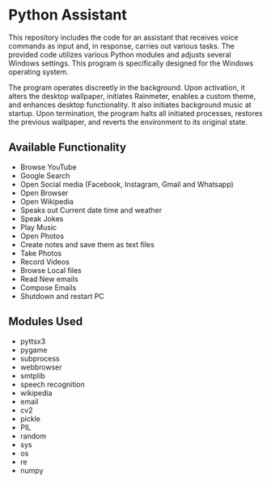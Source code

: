 # Python Assistant

This repository includes the code for an assistant that receives voice commands as input and, in response, carries out various tasks.
The provided code utilizes various Python modules and adjusts several Windows settings. This program is specifically designed for the Windows operating system.

The program operates discreetly in the background. Upon activation, it alters the desktop wallpaper, initiates Rainmeter, enables a custom theme, and enhances desktop functionality. It also initiates background music at startup. Upon termination, the program halts all initiated processes, restores the previous wallpaper, and reverts the environment to its original state.

## Available Functionality

 - Browse YouTube
 - Google Search
 - Open Social media (Facebook, Instagram, Gmail and Whatsapp)
 - Open Browser
 - Open Wikipedia
 - Speaks out Current date time and weather
 - Speak Jokes
 - Play Music
 - Open Photos
 - Create notes and save them as text files
 - Take Photos
 - Record Videos
 - Browse Local files
 - Read New emails
 - Compose Emails
 - Shutdown and restart PC



## Modules Used

- pyttsx3
- pygame
- subprocess
- webbrowser
- smtplib	
- speech recognition
- wikipedia
- email
- cv2
- pickle
- PIL
- random
- sys
- os
- re
- numpy
